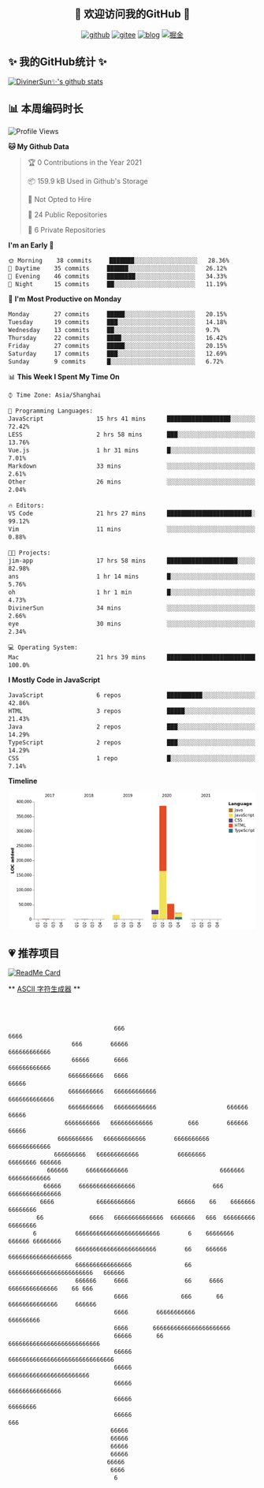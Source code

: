 <h2 align="center">👋 欢迎访问我的GitHub 👋</h2>
<p align="center">
  <a href="https://github.com/DivinerSun"><img src="https://www.diviner.site/images/pub/svgs/github.svg" alt="github"></a>
  <a href="https://gitee.com/DivinerSun"><img src="https://www.diviner.site/images/pub/svgs/gitee.svg" alt="gitee"></a>
  <a href="https://www.diviner.site/"><img src="https://www.diviner.site/images/pub/svgs/blog.svg" alt="blog"></a>
  <a href="https://juejin.cn/user/2963939080804093"><img src="https://www.diviner.site/images/pub/svgs/juejin.svg" alt="掘金"></a>
</p>

<h2>✨ 我的GitHub统计 ✨</h2>

[![DivinerSun✨'s github stats](https://github-readme-stats.vercel.app/api?username=DivinerSun&show_icons=true&theme=cobalt)](https://github.com/anuraghazra/github-readme-stats)

## 📊 本周编码时长

<!--START_SECTION:waka-->
![Profile Views](http://img.shields.io/badge/Profile%20Views-17-blue)

**🐱 My Github Data** 

> 🏆 0 Contributions in the Year 2021
 > 
> 📦 159.9 kB Used in Github's Storage 
 > 
> 🚫 Not Opted to Hire
 > 
> 📜 24 Public Repositories 
 > 
> 🔑 6 Private Repositories  

**I'm an Early 🐤** 

```text
🌞 Morning    38 commits     ███████░░░░░░░░░░░░░░░░░░   28.36% 
🌆 Daytime    35 commits     ██████░░░░░░░░░░░░░░░░░░░   26.12% 
🌃 Evening    46 commits     ████████░░░░░░░░░░░░░░░░░   34.33% 
🌙 Night      15 commits     ██░░░░░░░░░░░░░░░░░░░░░░░   11.19%

```
📅 **I'm Most Productive on Monday** 

```text
Monday       27 commits     █████░░░░░░░░░░░░░░░░░░░░   20.15% 
Tuesday      19 commits     ███░░░░░░░░░░░░░░░░░░░░░░   14.18% 
Wednesday    13 commits     ██░░░░░░░░░░░░░░░░░░░░░░░   9.7% 
Thursday     22 commits     ████░░░░░░░░░░░░░░░░░░░░░   16.42% 
Friday       27 commits     █████░░░░░░░░░░░░░░░░░░░░   20.15% 
Saturday     17 commits     ███░░░░░░░░░░░░░░░░░░░░░░   12.69% 
Sunday       9 commits      █░░░░░░░░░░░░░░░░░░░░░░░░   6.72%

```


📊 **This Week I Spent My Time On** 

```text
⌚︎ Time Zone: Asia/Shanghai

💬 Programming Languages: 
JavaScript               15 hrs 41 mins      ██████████████████░░░░░░░   72.42% 
LESS                     2 hrs 58 mins       ███░░░░░░░░░░░░░░░░░░░░░░   13.76% 
Vue.js                   1 hr 31 mins        █░░░░░░░░░░░░░░░░░░░░░░░░   7.01% 
Markdown                 33 mins             ░░░░░░░░░░░░░░░░░░░░░░░░░   2.61% 
Other                    26 mins             ░░░░░░░░░░░░░░░░░░░░░░░░░   2.04%

🔥 Editors: 
VS Code                  21 hrs 27 mins      ████████████████████████░   99.12% 
Vim                      11 mins             ░░░░░░░░░░░░░░░░░░░░░░░░░   0.88%

🐱‍💻 Projects: 
jim-app                  17 hrs 58 mins      ████████████████████░░░░░   82.98% 
ans                      1 hr 14 mins        █░░░░░░░░░░░░░░░░░░░░░░░░   5.76% 
oh                       1 hr 1 min          █░░░░░░░░░░░░░░░░░░░░░░░░   4.73% 
DivinerSun               34 mins             ░░░░░░░░░░░░░░░░░░░░░░░░░   2.66% 
eye                      30 mins             ░░░░░░░░░░░░░░░░░░░░░░░░░   2.34%

💻 Operating System: 
Mac                      21 hrs 39 mins      █████████████████████████   100.0%

```

**I Mostly Code in JavaScript** 

```text
JavaScript               6 repos             ██████████░░░░░░░░░░░░░░░   42.86% 
HTML                     3 repos             █████░░░░░░░░░░░░░░░░░░░░   21.43% 
Java                     2 repos             ███░░░░░░░░░░░░░░░░░░░░░░   14.29% 
TypeScript               2 repos             ███░░░░░░░░░░░░░░░░░░░░░░   14.29% 
CSS                      1 repo              █░░░░░░░░░░░░░░░░░░░░░░░░   7.14%

```


**Timeline**

![Chart not found](https://raw.githubusercontent.com/DivinerSun/DivinerSun/master/charts/bar_graph.png) 


<!--END_SECTION:waka-->

## 💗 推荐项目

[![ReadMe Card](https://github-readme-stats.vercel.app/api/pin/?username=ProphetTechnology&repo=nest-admin&theme=cobalt)](https://github.com/anuraghazra/github-readme-stats)

** [ASCII 字符生成器](https://www.bootschool.net/ascii) **

```



                              666                                   6666
                  666        66666                            666666666666
                  66666       6666                           666666666666
                 6666666666   6666                                66666
                 6666666666   666666666666                      6666666666666
                 6666666666   666666666666                    666666    66666
                6666666666   666666666666          666        666666  66666
              6666666666   666666666666        6666666666     666666666666
             666666666   666666666666           66666666       66666666 666666
           666666     666666666666                          6666666 666666666666
          66666     6666666666666666                      666    666666666666666
         6666            66666666666            66666    66    6666666   66666666
        66             6666   66666666666666  6666666   666  666666666   66666666
       6           666666666666666666666666        6    66666666  666666 66666666
                   66666666666666666666666        66    666666 666666666666666666
                   6666666666666666               66    666666666666666666666666   666666
                   666666     6666                66     6666    66666666666666    66 666
                              6666               666       66   66666666666666     666666
                              6666        66666666666            666666666
                              6666       6666666666666666666666
                              66666       66       66666666666666666666666666
                              66666                        666666666666666666666666666666
                              66666                             66666666666666666666666
                              66666                                 666666666666666
                              66666                                     66666666
                              66666                                        666
                             66666
                             66666
                             66666
                             66666
                            66666
                             6666
                              6

```
